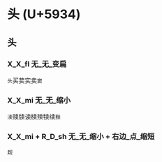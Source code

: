 # 头 (U+5934)

## 头

### X_X_fl 无_无_变扁
`头`买荬实卖`窦`

### X_X_mi 无_无_缩小
`渎`赎牍读椟㱩犊续`黩`

### X_X_mi + R_D_sh 无_无_缩小 + 右边_点_缩短
`觌`